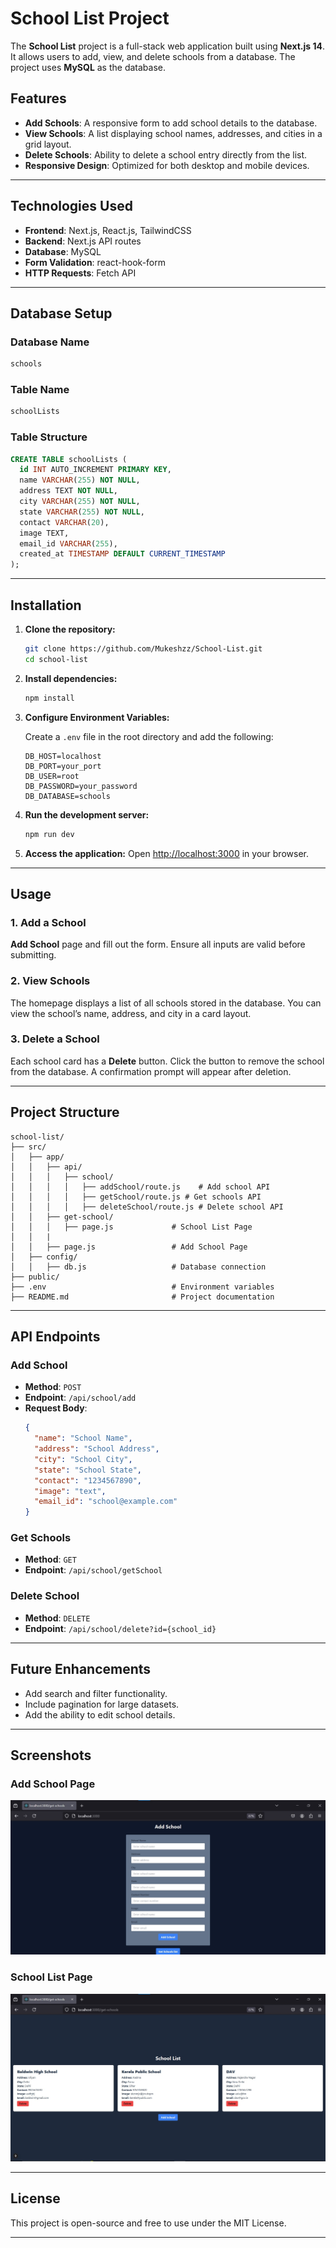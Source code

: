 
# **School List Project**

The **School List** project is a full-stack web application built using **Next.js 14**. It allows users to add, view, and delete schools from a database. The project uses **MySQL** as the database.

## **Features**

- **Add Schools**: A responsive form to add school details to the database.
- **View Schools**: A list displaying school names, addresses, and cities in a grid layout.
- **Delete Schools**: Ability to delete a school entry directly from the list.
- **Responsive Design**: Optimized for both desktop and mobile devices.

---

## **Technologies Used**

- **Frontend**: Next.js, React.js, TailwindCSS
- **Backend**: Next.js API routes
- **Database**: MySQL
- **Form Validation**: react-hook-form
- **HTTP Requests**: Fetch API

---

## **Database Setup**

### **Database Name**

```sql
schools
```

### **Table Name**

```sql
schoolLists
```

### **Table Structure**

```sql
CREATE TABLE schoolLists (
  id INT AUTO_INCREMENT PRIMARY KEY,
  name VARCHAR(255) NOT NULL,
  address TEXT NOT NULL,
  city VARCHAR(255) NOT NULL,
  state VARCHAR(255) NOT NULL,
  contact VARCHAR(20),
  image TEXT,
  email_id VARCHAR(255),
  created_at TIMESTAMP DEFAULT CURRENT_TIMESTAMP
);
```

---

## **Installation**

1. **Clone the repository:**
   ```bash
   git clone https://github.com/Mukeshzz/School-List.git
   cd school-list
   ```

2. **Install dependencies:**
   ```bash
   npm install
   ```

3. **Configure Environment Variables:**

   Create a `.env` file in the root directory and add the following:

   ```env
   DB_HOST=localhost
   DB_PORT=your_port
   DB_USER=root
   DB_PASSWORD=your_password
   DB_DATABASE=schools
   ```

4. **Run the development server:**
   ```bash
   npm run dev
   ```

5. **Access the application:**
   Open [http://localhost:3000](http://localhost:3000) in your browser.

---

## **Usage**

### **1. Add a School**

 **Add School** page and fill out the form. Ensure all inputs are valid before submitting.

### **2. View Schools**

The homepage displays a list of all schools stored in the database. You can view the school’s name, address, and city in a card layout.

### **3. Delete a School**

Each school card has a **Delete** button. Click the button to remove the school from the database. A confirmation prompt will appear after deletion.

---

## **Project Structure**

```
school-list/
├── src/
│   ├── app/
│   │   ├── api/
│   │   │   ├── school/
│   │   │   │   ├── addSchool/route.js    # Add school API
│   │   │   │   ├── getSchool/route.js # Get schools API
│   │   │   │   ├── deleteSchool/route.js # Delete school API
│   │   ├── get-school/
│   │   │   ├── page.js             # School List Page
│   │   |
│   │   ├── page.js                 # Add School Page
│   ├── config/
│   │   ├── db.js                   # Database connection
├── public/
├── .env                            # Environment variables
├── README.md                       # Project documentation
```

---

## **API Endpoints**

### **Add School**
- **Method**: `POST`
- **Endpoint**: `/api/school/add`
- **Request Body**:
  ```json
  {
    "name": "School Name",
    "address": "School Address",
    "city": "School City",
    "state": "School State",
    "contact": "1234567890",
    "image": "text",
    "email_id": "school@example.com"
  }
  ```

### **Get Schools**
- **Method**: `GET`
- **Endpoint**: `/api/school/getSchool`

### **Delete School**
- **Method**: `DELETE`
- **Endpoint**: `/api/school/delete?id={school_id}`

---

## **Future Enhancements**

- Add search and filter functionality.
- Include pagination for large datasets.
- Add the ability to edit school details.

---

## **Screenshots**

### **Add School Page**
![Add School Page](./public/images/add-school-page.jpg "Add School Page")


### **School List Page**
![School List Page](./public/images/school-list-page.jpg "School List Page")


---

## **License**

This project is open-source and free to use under the MIT License.

---
